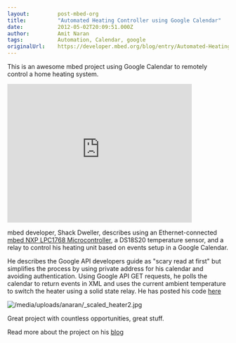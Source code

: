 ```yaml
---
layout:         post-mbed-org
title:          "Automated Heating Controller using Google Calendar"
date:           2012-05-02T20:09:51.000Z
author:         Amit Naran
tags:           Automation, Calendar, google
originalUrl:    https://developer.mbed.org/blog/entry/Automated-Heating-Controller-using-Googl/
---
```


<p>This is an awesome mbed project using Google Calendar to remotely control
  a home heating system.</p>
<div class="flex-video">
  <iframe width="420" height="315" src="https://www.youtube.com/embed/NlhNqCOUpZ4"
  frameborder="0" allowfullscreen="allowfullscreen"></iframe>
</div>
<p>mbed developer, Shack Dweller, describes using an Ethernet-connected
  <a
  href="/handbook/mbed-NXP-LPC1768">mbed NXP LPC1768 Microcontroller</a>, a DS18S20 temperature sensor, and
    a relay to control his heating unit based on events setup in a Google Calendar.</p>
<p>He describes the Google API developers guide as &quot;scary read at first&quot;
  but simplifies the process by using private address for his calendar and
  avoiding authentication. Using Google API GET requests, he polls the calendar
  to return events in XML and uses the current ambient temperature to switch
  the heater using a solid state relay. He has posted his code <a href="http://ferntreeshack.blogspot.com.au/2012/04/google-api-and-smartphone-features.html"
  rel="nofollow">here</a>
</p>
<p>
  <img src="https://developer.mbed.org/media/uploads/anaran/_scaled_heater2.jpg"
  alt="/media/uploads/anaran/_scaled_heater2.jpg" title="/media/uploads/anaran/_scaled_heater2.jpg">
</p>
<p>Great project with countless opportunities, great stuff.</p>
<p>Read more about the project on his <a href="http://ferntreeshack.blogspot.com.au/2012/04/wiring-it-up-heater-automation.html"
  rel="nofollow">blog</a>
</p>
